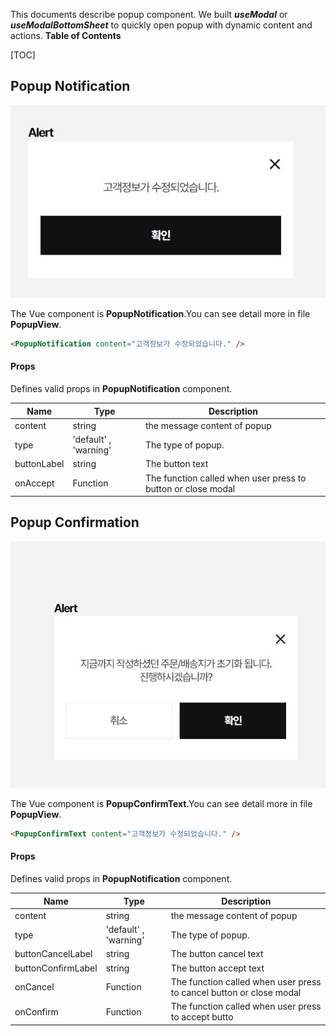 This documents describe popup component. We built ***useModal*** or ***useModalBottomSheet*** to quickly open popup with dynamic content and actions. 
**Table of Contents**

[TOC]

## Popup Notification

<img src="../captures/alert-1.JPG">

The Vue component is **PopupNotification**.You can see detail more in file **PopupView**.

```html
<PopupNotification content="고객정보가 수정되었습니다." />
```

#### Props

Defines valid props in **PopupNotification** component.

| Name        | Type                  | Description                                                  |
| ----------- | --------------------- | ------------------------------------------------------------ |
| content     | string                | the message content of popup                                 |
| type        | 'default' , 'warning' | The type of popup.                                           |
| buttonLabel | string                | The button text                                              |
| onAccept    | Function              | The function called when user press to button or close modal |

## Popup Confirmation

<img src="../captures/alert-2.JPG">

The Vue component is **PopupConfirmText**.You can see detail more in file **PopupView**.

```html
<PopupConfirmText content="고객정보가 수정되었습니다." />
```

#### Props

Defines valid props in **PopupNotification** component.

| Name               | Type                  | Description                                                         |
| ------------------ | --------------------- | ------------------------------------------------------------------- |
| content            | string                | the message content of popup                                        |
| type               | 'default' , 'warning' | The type of popup.                                                  |
| buttonCancelLabel  | string                | The button cancel text                                              |
| buttonConfirmLabel | string                | The button accept text                                              |
| onCancel           | Function              | The function called when user press to cancel button or close modal |
| onConfirm          | Function              | The function called when user press to accept butto                 |
